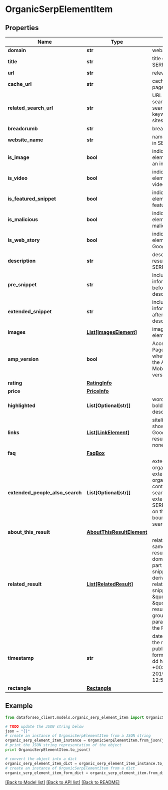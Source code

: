 # OrganicSerpElementItem


## Properties

Name | Type | Description | Notes
------------ | ------------- | ------------- | -------------
**domain** | **str** | website domain | [optional] 
**title** | **str** | title of the result in SERP | [optional] 
**url** | **str** | relevant URL in SERP | [optional] 
**cache_url** | **str** | cached version of the page | [optional] 
**related_search_url** | **str** | URL to a similar search URL to a new search for the same keyword(s) on related sites | [optional] 
**breadcrumb** | **str** | breadcrumb in SERP | [optional] 
**website_name** | **str** | name of the website in SERP | [optional] 
**is_image** | **bool** | indicates whether the element contains an image | [optional] 
**is_video** | **bool** | indicates whether the element contains a video | [optional] 
**is_featured_snippet** | **bool** | indicates whether the element is a featured_snippet | [optional] 
**is_malicious** | **bool** | indicates whether the element is marked as malicious | [optional] 
**is_web_story** | **bool** | indicates whether the element is marked as Google web story | [optional] 
**description** | **str** | description of the results element in SERP | [optional] 
**pre_snippet** | **str** | includes additional information appended before the result description in SERP | [optional] 
**extended_snippet** | **str** | includes additional information appended after the result description in SERP | [optional] 
**images** | [**List[ImagesElement]**](ImagesElement.md) | images of the element | [optional] 
**amp_version** | **bool** | Accelerated Mobile Pages indicates whether an item has the Accelerated Mobile Page (AMP) version | [optional] 
**rating** | [**RatingInfo**](RatingInfo.md) |  | [optional] 
**price** | [**PriceInfo**](PriceInfo.md) |  | [optional] 
**highlighted** | **List[Optional[str]]** | words highlighted in bold within the results description | [optional] 
**links** | [**List[LinkElement]**](LinkElement.md) | sitelinks the links shown below some of Google’s search results if there are none, equals null | [optional] 
**faq** | [**FaqBox**](FaqBox.md) |  | [optional] 
**extended_people_also_search** | **List[Optional[str]]** | extension of the organic element extension of the organic result containing related search queries Note: extension appears in SERP upon clicking on the result and then bouncing back to search results | [optional] 
**about_this_result** | [**AboutThisResultElement**](AboutThisResultElement.md) |  | [optional] 
**related_result** | [**List[RelatedResult]**](RelatedResult.md) | related result from the same domain related result from the same domain appears as a part of the main result snippet; you can derive the related_result snippets as \&quot;type\&quot;: \&quot;organic\&quot; results by setting the group_organic_results parameter to false in the POST request | [optional] 
**timestamp** | **str** | date and time when the result was published in the UTC format: “yyyy-mm-dd hh-mm-ss +00:00” example: 2019-11-15 12:57:46 +00:00 | [optional] 
**rectangle** | [**Rectangle**](Rectangle.md) |  | [optional] 

## Example

```python
from dataforseo_client.models.organic_serp_element_item import OrganicSerpElementItem

# TODO update the JSON string below
json = "{}"
# create an instance of OrganicSerpElementItem from a JSON string
organic_serp_element_item_instance = OrganicSerpElementItem.from_json(json)
# print the JSON string representation of the object
print OrganicSerpElementItem.to_json()

# convert the object into a dict
organic_serp_element_item_dict = organic_serp_element_item_instance.to_dict()
# create an instance of OrganicSerpElementItem from a dict
organic_serp_element_item_form_dict = organic_serp_element_item.from_dict(organic_serp_element_item_dict)
```
[[Back to Model list]](../README.md#documentation-for-models) [[Back to API list]](../README.md#documentation-for-api-endpoints) [[Back to README]](../README.md)


